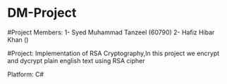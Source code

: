 # DM-Project
#Project Members: 1- Syed Muhammad Tanzeel (60790) 2- Hafiz Hibar Khan ()

#Project: Implementation of RSA Cryptography,In this  project we encrypt and dycrypt plain english text using RSA cipher

Platform: C#
